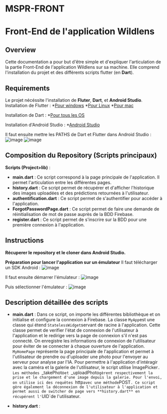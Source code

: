 # MSPR-FRONT
# Front-End de l'application Wildlens

## Overview
Cette documentation a pour but d'être simple et d'expliquer l'articulation de la partie Front-End de l'application Wildlens sur sa machine. Elle comprend l'installation du projet et des différents scripts flutter (en **Dart**).

## Requirements
Le projet nécéssite l'installation de **Fluter**, **Dart**, et **Android Studio**.
Installation de Flutter : 
*[Pour windows](https://docs.flutter.dev/get-started/install/windows/desktop)
*[Pour Linux](https://docs.flutter.dev/get-started/install/linux)
*[Pour mac](https://docs.flutter.dev/get-started/install/macos/desktop)

Installation de Dart : 
*[Pour tous les OS](https://dart.dev/get-dart)

Installation d'Android Studio : 
*[Android Studio](https://developer.android.com/studio/install)

Il faut ensuite mettre les PATHS de Dart et Flutter dans Android Studio :
![image](https://github.com/DorianFIGUERAS/MSPR-FRONT/assets/127091847/3b85e584-8e51-4fe8-8507-7568c16f2b11)
![image](https://github.com/DorianFIGUERAS/MSPR-FRONT/assets/127091847/6c677a08-eb17-42c3-aa5f-554a3580dffc)



## Composition du Repository (Scripts principaux)
**Scripts (Project>lib)** :
- **main.dart** : Ce script correspond à la page principale de l'application. Il permet l'articulation entre les différentes pages. 
- **history.dart** : Ce script permet de récupérer et d'afficher l'historique des images uploadées et des prédictions retournées à l'utilisateur.
- **authentification.dart** : Ce script permet de s'authentifier pour accéder à l'application. 
- **ForgotPasswordPage.dart** : Ce script permet de faire une demande de réinitialisation de mot de passe auprès de la BDD Firebase. 
- **register.dart** : Ce script permet de s'inscrire sur la BDD pour une première connexion à l'application. 

## Instructions
**Récuperer le repository et le cloner dans Android Studio.**

**Préparation pour lancer l'application sur un émulateur**
Il faut télécharger un SDK Android : 
![image](https://github.com/DorianFIGUERAS/MSPR-FRONT/assets/127091847/6cf5c154-266c-45b3-b099-120ebd0f9ac4)

Il faut ensuite démarrer l'émulateur :
![image](https://github.com/DorianFIGUERAS/MSPR-FRONT/assets/127091847/3738aa8c-90bf-4e1e-83ab-6880e44fbd1c)

Puis sélectionner l'émulateur : 
![image](https://github.com/DorianFIGUERAS/MSPR-FRONT/assets/127091847/6b3947ce-30c1-483b-be13-840d51d9acae)

## Description détaillée des scripts
* **main.dart** : Dans ce script, on importe les différentes bibliothèque et on initialise et configure la connexion à Firebase. La classe `MyApp`est une classe qui étend `StatelessWidget`servant de racine à l'application. Cette classe permet de verifier l'état de connexion de l'utilisateur à l'application et le redirige vers la page de connexion s'il n'est pas connecté. On enregistre les informations de connexion de l'utilisateur pour éviter de se connecter à chaque ouverture de l'application. `MyHomePage` représente la page principale de l'application et permet à l'utilisateur de prendre ou d'uploader une photo pour l'envoyer au serveur pour analyse par l'IA. Pour permettre à l'application d'intéragir avec la caméra et la galerie de l'utilisateur, le script utilise ÌmagePicker`. Les méthodes `_takePhoto`et `_uploadPhoto`gèrent respectivement la prise et le chargement d'une image depuis la galerie. Pour l'envoi, on utilise ici des requêtes `http` avec une méthode `POST`. Ce script gère également la déconnexion de l'utilisateur à l'application et permet aussi de switcher de page vers **history.dart** en récupérent l'`UID`de l'utilisateur.

*  **history.dart** : 









